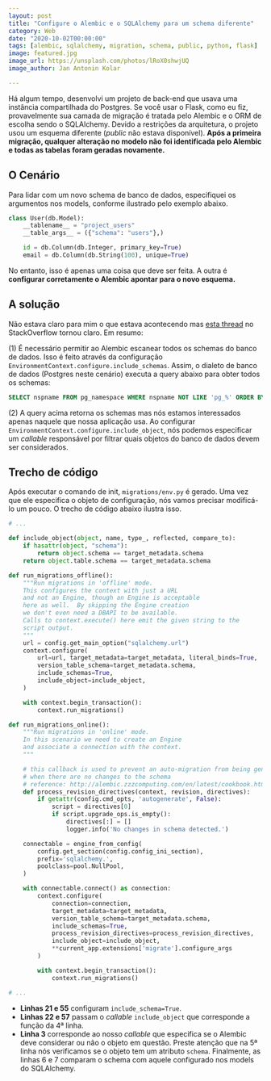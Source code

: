 ```yaml
---
layout: post
title: "Configure o Alembic e o SQLAlchemy para um schema diferente"
category: Web
date: "2020-10-02T00:00:00"
tags: [alembic, sqlalchemy, migration, schema, public, python, flask]
image: featured.jpg
image_url: https://unsplash.com/photos/lRoX0shwjUQ
image_author: Jan Antonin Kolar

---
```


Há algum tempo, desenvolvi um projeto de back-end que usava uma instância compartilhada do Postgres. Se você usar o Flask, como eu fiz, provavelmente sua camada de migração é tratada pelo Alembic e o ORM de escolha sendo o SQLAlchemy. Devido a restrições da arquitetura, o projeto usou um esquema diferente (_public_ não estava disponível). **Após a primeira migração, qualquer alteração no modelo não foi identificada pelo Alembic e todas as tabelas foram geradas novamente.**

## O Cenário

Para lidar com um novo schema de banco de dados, especifiquei os argumentos nos models, conforme ilustrado pelo exemplo abaixo.

```python
class User(db.Model):
    __tablename__ = "project_users"
    __table_args__ = ({"schema": "users"},)

    id = db.Column(db.Integer, primary_key=True)
    email = db.Column(db.String(100), unique=True)
```

No entanto, isso é apenas uma coisa que deve ser feita. A outra é **configurar corretamente o Alembic apontar para o novo esquema.**

## A solução

Não estava claro para mim o que estava acontecendo mas [esta thread](https://stackoverflow.com/questions/26275041/alembic-sqlalchemy-does-not-detect-existing-tables) no StackOverflow tornou claro. Em resumo:

(1) É necessário permitir ao Alembic escanear todos os schemas do banco de dados. Isso é feito através da configuração `EnvironmentContext.configure.include_schemas`. Assim, o dialeto de banco de dados (Postgres neste cenário) executa a query abaixo para obter todos os schemas:

```sql
SELECT nspname FROM pg_namespace WHERE nspname NOT LIKE 'pg_%' ORDER BY nspname
```

(2) A query acima retorna os schemas mas nós estamos interessados apenas naquele que nossa aplicação usa. Ao configurar `EnvironmentContext.configure.include_object`, nós podemos especificar um _callable_ responsável por filtrar quais objetos do banco de dados devem ser considerados.

## Trecho de código

Após executar o comando de init, `migrations/env.py` é gerado. Uma vez que ele especifica o objeto de configuração, nós vamos precisar modificá-lo um pouco. O trecho de código abaixo ilustra isso.

```python
# ...

def include_object(object, name, type_, reflected, compare_to):
    if hasattr(object, "schema"):
        return object.schema == target_metadata.schema
    return object.table.schema == target_metadata.schema

def run_migrations_offline():
    """Run migrations in 'offline' mode.
    This configures the context with just a URL
    and not an Engine, though an Engine is acceptable
    here as well.  By skipping the Engine creation
    we don't even need a DBAPI to be available.
    Calls to context.execute() here emit the given string to the
    script output.
    """
    url = config.get_main_option("sqlalchemy.url")
    context.configure(
        url=url, target_metadata=target_metadata, literal_binds=True,
        version_table_schema=target_metadata.schema,
        include_schemas=True,
        include_object=include_object,
    )

    with context.begin_transaction():
        context.run_migrations()

def run_migrations_online():
    """Run migrations in 'online' mode.
    In this scenario we need to create an Engine
    and associate a connection with the context.
    """

    # this callback is used to prevent an auto-migration from being generated
    # when there are no changes to the schema
    # reference: http://alembic.zzzcomputing.com/en/latest/cookbook.html
    def process_revision_directives(context, revision, directives):
        if getattr(config.cmd_opts, 'autogenerate', False):
            script = directives[0]
            if script.upgrade_ops.is_empty():
                directives[:] = []
                logger.info('No changes in schema detected.')

    connectable = engine_from_config(
        config.get_section(config.config_ini_section),
        prefix='sqlalchemy.',
        poolclass=pool.NullPool,
    )

    with connectable.connect() as connection:
        context.configure(
            connection=connection,
            target_metadata=target_metadata,
            version_table_schema=target_metadata.schema,
            include_schemas=True,
            process_revision_directives=process_revision_directives,
            include_object=include_object,
            **current_app.extensions['migrate'].configure_args
        )

        with context.begin_transaction():
            context.run_migrations()

# ...
```

- **Linhas 21 e 55** configuram `include_schema=True`.
- **Linhas 22 e 57** passam o _callable_ `include_object` que corresponde a função da 4ª linha.
- **Linha 3** corresponde ao nosso _callable_ que especifica se o Alembic deve considerar ou não o objeto em questão. Preste atenção que na 5ª linha nós verificamos se o objeto tem um atributo `schema`. Finalmente, as linhas 6 e 7 comparam o schema com aquele configurado nos models do SQLAlchemy.
